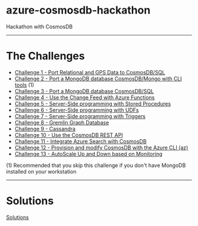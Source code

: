 # azure-cosmosdb-hackathon

Hackathon with CosmosDB

---

# The Challenges

- [Challenge 1 - Port Relational and GPS Data to CosmosDB/SQL](c01_relational_gps_sql.md)
- [Challenge 2 - Port a MongoDB database CosmosDB/Mongo with CLI tools](c02_mongo_to_cosmosdb_mongo.md) (1)
- [Challenge 3 - Port a MongoDB database CosmosDB/SQL](c03_mongo_to_cosmosdb_sql.md)
- [Challenge 4 - Use the Change Feed with Azure Functions](c04_change_feed_functions.md)
- [Challenge 5 - Server-Side programming with Stored Procedures](c05_server_side_stored_procs.md)
- [Challenge 6 - Server-Side programming with UDFs](c06_server_side_udfs.md)
- [Challenge 7 - Server-Side programming with Triggers](c07_server_side_triggers.md)
- [Challenge 8 - Gremlin Graph Database](c08_gremlin.md)
- [Challenge 9 - Cassandra](c09_cassandra.md)
- [Challenge 10 - Use the CosmosDB REST API](c10_rest.md)
- [Challenge 11 - Integrate Azure Search with CosmosDB](c11_azure_search.md)
- [Challenge 12 - Provision and modify CosmosDB with the Azure CLI (az)](c12_az_cli.md)
- [Challenge 13 - AutoScale Up and Down based on Monitoring](c13_autoscaling.md)

(1) Recommended that you skip this challenge if you don't have MongoDB installed on your workstation

---

# Solutions

[Solutions](solutions.md)

